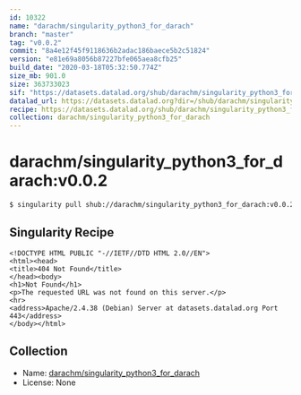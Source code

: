 ```yaml
---
id: 10322
name: "darachm/singularity_python3_for_darach"
branch: "master"
tag: "v0.0.2"
commit: "8a4e12f45f9118636b2adac186baece5b2c51824"
version: "e81e69a8056b87227bfe065aea8cfb25"
build_date: "2020-03-18T05:32:50.774Z"
size_mb: 901.0
size: 363733023
sif: "https://datasets.datalad.org/shub/darachm/singularity_python3_for_darach/v0.0.2/2020-03-18-8a4e12f4-e81e69a8/e81e69a8056b87227bfe065aea8cfb25.sif"
datalad_url: https://datasets.datalad.org?dir=/shub/darachm/singularity_python3_for_darach/v0.0.2/2020-03-18-8a4e12f4-e81e69a8/
recipe: https://datasets.datalad.org/shub/darachm/singularity_python3_for_darach/v0.0.2/2020-03-18-8a4e12f4-e81e69a8/Singularity
collection: darachm/singularity_python3_for_darach
---
```


# darachm/singularity_python3_for_darach:v0.0.2

```bash
$ singularity pull shub://darachm/singularity_python3_for_darach:v0.0.2
```

## Singularity Recipe

```singularity
<!DOCTYPE HTML PUBLIC "-//IETF//DTD HTML 2.0//EN">
<html><head>
<title>404 Not Found</title>
</head><body>
<h1>Not Found</h1>
<p>The requested URL was not found on this server.</p>
<hr>
<address>Apache/2.4.38 (Debian) Server at datasets.datalad.org Port 443</address>
</body></html>
```

## Collection

 - Name: [darachm/singularity_python3_for_darach](https://github.com/darachm/singularity_python3_for_darach)
 - License: None

